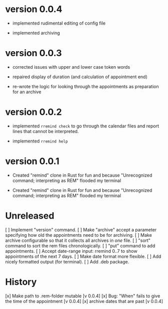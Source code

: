 # version 0.0.4

- implemented rudimental editing of config file

- implemented archiving

# version 0.0.3

- corrected issues with upper and lower case token words

- repaired display of duration (and calculation of appointment end)

- re-wrote the logic for looking through the appointments as preparation for an archive

# version 0.0.2

- implemented `rremind check` to go through the calendar files and report lines that cannot be interpreted.

- implemented `rremind help`

# version 0.0.1

- Created "remind" clone in Rust for fun and because "Unrecognized command; interpreting as REM" flooded my terminal

- Created "remind" clone in Rust for fun and because "Unrecognized command; interpreting as REM" flooded my terminal

# Unreleased

[ ] Implement "version" command.
[ ] Make "archive" accept a parameter specifying how old the appointments need to be for archiving.
[ ] Make archive configurable so that it collects all archives in *one* file.
[ ] "sort" command to sort the rem files chronologically.
[ ] "put" command to add appointments.
[ ] Accept date-range input: rremind 0..7 to show appointments of the next 7 days.
[ ] Make date format more flexible.
[ ] Add nicely formatted output (for terminal).
[ ] Add .deb package.

# History

[x] Make path to .rem-folder mutable [v 0.0.4]
[x] Bug: "When" fails to give the time of the appointment [v 0.0.4]
[x] archive dates that are past [v 0.0.4]

